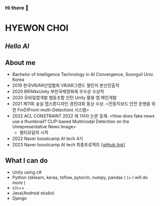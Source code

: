 ### Hi there 👋
# HYEWON CHOI
## _Hello AI_


## About me

- Bachelor of Intelligence Technology in AI Convergence, Soongsil Univ. Korea
- 2019 한국VR/AR산업협회 VR/AR그랜드 챌린지 본선진출작 <Musictopia>
- 2020 BIFANxUnity 부천국제영화제 우수상 수상작 <Iridiscent>
- 2020 모바일앱개발 협동조합 인턴 Unity 활용 앱 메인개발
- 2021 제11회 숭실 캡스톤디자인 경진대회 동상 수상. <전동킥보드 안전 운행을 위한 FmD(Front-multi-Detection) 시스템>
- 2022 ACL CONSTRAINT 2022 제 1저자 논문 등재. <How does fake news use a thumbnail? CLIP-based Multimodal Detection on the Unrepresentative News Image>
   - 멀티모달의 시작
- 2022 Naver boostcamp AI tech 4기
- 2023 Naver boostcamp AI tech 최종프로젝트 <Text-to-Emoji> [[github link]](https://github.com/boostcampaitech4lv23nlp2/final-project-level2-nlp-11)
## What I can do
- Unity using c#
- Python (sklearn, keras, tsflow, pytorch, numpy, pandas ) (+ I will do more )
- c/c++
- Java(Android studio)
- Django

<!--
**soohi0/soohi0** is a ✨ _special_ ✨ repository because its `README.md` (this file) appears on your GitHub profile.

Here are some ideas to get you started:

- 🔭 I’m currently working on ...
- 🌱 I’m currently learning ...
- 👯 I’m looking to collaborate on ...
- 🤔 I’m looking for help with ...
- 💬 Ask me about ...
- 📫 How to reach me: ...
- 😄 Pronouns: ...
- ⚡ Fun fact: ...
-->
